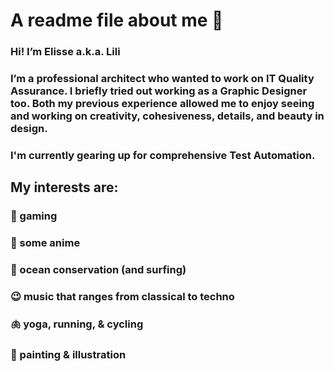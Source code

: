 # A readme file about me 🌻

### Hi! I’m Elisse a.k.a. Lili

### I’m a professional architect who wanted to work on IT Quality Assurance. I briefly tried out working as a Graphic Designer too. Both my previous experience allowed me to enjoy seeing and working on creativity, cohesiveness, details, and beauty in design.

### I'm currently gearing up for comprehensive Test Automation.

## My interests are:
### 🦄 gaming
### 🍿 some anime
### 🌊 ocean conservation (and surfing)
### 😉 music that ranges from classical to techno
### 🫁 yoga, running, & cycling
### 🎨 painting & illustration
